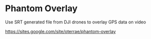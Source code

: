 
# Phantom Overlay

Use SRT generated file from DJI drones to overlay GPS data on video

https://sites.google.com/site/oterrae/phantom-overlay
